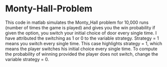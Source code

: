 # Monty-Hall-Problem
This code in matlab simulates the Monty_Hall problem for 10,000 runs (number of times the game is played) and gives you the win probability if given the option, you switch your initial choice of door every single time. I have attributed the switching as 1 or 0 to the variable strategy. Strategy = 1 means you switch every single time. This case highlights strategy = 1, which means the player switches his initial choice every single time. To compute the probability of winning provided the player does not switch, change the variable strategy = 0.
